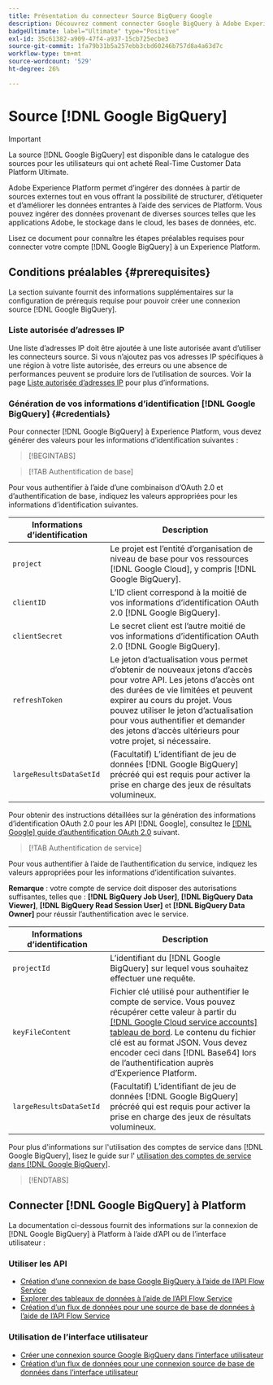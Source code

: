 ```yaml
---
title: Présentation du connecteur Source BigQuery Google
description: Découvrez comment connecter Google BigQuery à Adobe Experience Platform à l’aide des API ou de l’interface utilisateur.
badgeUltimate: label="Ultimate" type="Positive"
exl-id: 35c61382-a909-47f4-a937-15cb725ecbe3
source-git-commit: 1fa79b31b5a257ebb3cbd60246b757d8a4a63d7c
workflow-type: tm+mt
source-wordcount: '529'
ht-degree: 26%

---
```


# Source [!DNL Google BigQuery]

>[!IMPORTANT]
>
>La source [!DNL Google BigQuery] est disponible dans le catalogue des sources pour les utilisateurs qui ont acheté Real-Time Customer Data Platform Ultimate.

Adobe Experience Platform permet d’ingérer des données à partir de sources externes tout en vous offrant la possibilité de structurer, d’étiqueter et d’améliorer les données entrantes à l’aide des services de Platform. Vous pouvez ingérer des données provenant de diverses sources telles que les applications Adobe, le stockage dans le cloud, les bases de données, etc.

Lisez ce document pour connaître les étapes préalables requises pour connecter votre compte [!DNL Google BigQuery] à un Experience Platform.

## Conditions préalables {#prerequisites}

La section suivante fournit des informations supplémentaires sur la configuration de prérequis requise pour pouvoir créer une connexion source [!DNL Google BigQuery].

### Liste autorisée d’adresses IP

Une liste d’adresses IP doit être ajoutée à une liste autorisée avant d’utiliser les connecteurs source. Si vous n’ajoutez pas vos adresses IP spécifiques à une région à votre liste autorisée, des erreurs ou une absence de performances peuvent se produire lors de l’utilisation de sources. Voir la page [Liste autorisée d’adresses IP](../../ip-address-allow-list.md) pour plus d’informations.

### Génération de vos informations d’identification [!DNL Google BigQuery] {#credentials}

Pour connecter [!DNL Google BigQuery] à Experience Platform, vous devez générer des valeurs pour les informations d’identification suivantes :

>[!BEGINTABS]

>[!TAB Authentification de base]

Pour vous authentifier à l’aide d’une combinaison d’OAuth 2.0 et d’authentification de base, indiquez les valeurs appropriées pour les informations d’identification suivantes.

| Informations d’identification | Description |
| --- | --- |
| `project` | Le projet est l’entité d’organisation de niveau de base pour vos ressources [!DNL Google Cloud], y compris [!DNL Google BigQuery]. |
| `clientID` | L’ID client correspond à la moitié de vos informations d’identification OAuth 2.0 [!DNL Google BigQuery]. |
| `clientSecret` | Le secret client est l’autre moitié de vos informations d’identification OAuth 2.0 [!DNL Google BigQuery]. |
| `refreshToken` | Le jeton d’actualisation vous permet d’obtenir de nouveaux jetons d’accès pour votre API. Les jetons d’accès ont des durées de vie limitées et peuvent expirer au cours du projet. Vous pouvez utiliser le jeton d’actualisation pour vous authentifier et demander des jetons d’accès ultérieurs pour votre projet, si nécessaire. |
| `largeResultsDataSetId` | (Facultatif) L’identifiant de jeu de données [!DNL Google BigQuery] précréé qui est requis pour activer la prise en charge des jeux de résultats volumineux. |

Pour obtenir des instructions détaillées sur la génération des informations d’identification OAuth 2.0 pour les API [!DNL Google], consultez le [[!DNL Google] guide d’authentification OAuth 2.0](https://developers.google.com/identity/protocols/oauth2) suivant.

>[!TAB Authentification de service]

Pour vous authentifier à l’aide de l’authentification du service, indiquez les valeurs appropriées pour les informations d’identification suivantes.

**Remarque** : votre compte de service doit disposer des autorisations suffisantes, telles que : **[!DNL BigQuery Job User]**, **[!DNL BigQuery Data Viewer]**, **[!DNL BigQuery Read Session User]** et **[!DNL BigQuery Data Owner]** pour réussir l’authentification avec le service.

| Informations d’identification | Description |
| --- | --- |
| `projectId` | L’identifiant du [!DNL Google BigQuery] sur lequel vous souhaitez effectuer une requête. |
| `keyFileContent` | Fichier clé utilisé pour authentifier le compte de service. Vous pouvez récupérer cette valeur à partir du [[!DNL Google Cloud service accounts] tableau de bord](https://console.cloud.google.com). Le contenu du fichier clé est au format JSON. Vous devez encoder ceci dans [!DNL Base64] lors de l’authentification auprès d’Experience Platform. |
| `largeResultsDataSetId` | (Facultatif) L’identifiant de jeu de données [!DNL Google BigQuery] précréé qui est requis pour activer la prise en charge des jeux de résultats volumineux. |

Pour plus d&#39;informations sur l&#39;utilisation des comptes de service dans [!DNL Google BigQuery], lisez le guide sur l&#39; [utilisation des comptes de service dans  [!DNL Google BigQuery]](https://cloud.google.com/bigquery/docs/use-service-accounts).

>[!ENDTABS]

## Connecter [!DNL Google BigQuery] à Platform

La documentation ci-dessous fournit des informations sur la connexion de [!DNL Google BigQuery] à Platform à l’aide d’API ou de l’interface utilisateur :

### Utiliser les API

- [Création d’une connexion de base Google BigQuery à l’aide de l’API Flow Service](../../tutorials/api/create/databases/bigquery.md)
- [Explorer des tableaux de données à l’aide de l’API Flow Service](../../tutorials/api/explore/tabular.md)
- [Création d’un flux de données pour une source de base de données à l’aide de l’API Flow Service](../../tutorials/api/collect/database-nosql.md)

### Utilisation de l’interface utilisateur

- [Créer une connexion source Google BigQuery dans l’interface utilisateur](../../tutorials/ui/create/databases/bigquery.md)
- [Création d’un flux de données pour une connexion source de base de données dans l’interface utilisateur](../../tutorials/ui/dataflow/databases.md)
